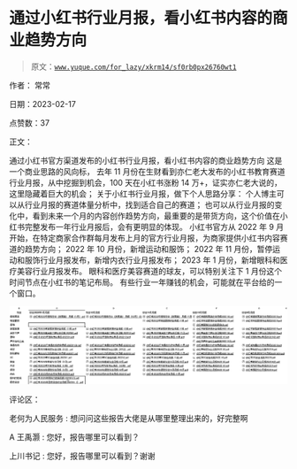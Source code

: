 # 通过小红书行业月报，看小红书内容的商业趋势方向

> 原文：[`www.yuque.com/for_lazy/xkrm14/sf0rb0px26760wt1`](https://www.yuque.com/for_lazy/xkrm14/sf0rb0px26760wt1)

作者： 常常

日期：2023-02-17

点赞数：37

正文：

通过小红书官方渠道发布的小红书行业月报，看小红书内容的商业趋势方向 这是一个商业思路的风向标， 去年 11 月份在生财看到亦仁老大发布的小红书教育赛道行业月报，从中挖掘到机会，100 天在小红书涨粉 14 万+，证实亦仁老大说的，这里隐藏着巨大的机会； 关于小红书行业月报，做下个人思路分享： 个人博主可以从行业月报的赛道体量分析中，找到适合自己的赛道； 也可以从行业月报的变化中，看到未来一个月的内容创作趋势方向，最重要的是带货方向，这个价值在小红书完整发布一年行业月报后，会有更明显的体现。 小红书官方从 2022 年 9 月开始，在特定商家合作群每月发布上月的官方行业月报，为商家提供小红书内容赛道的趋势方向； 2022 年 10 月份，新增运动和服饰； 2022 年 11 月份，暂停运动和服饰行业月报发布，新增内衣行业月报发布； 2023 年 1 月份，新增眼科和医疗美容行业月报发布。 眼科和医疗美容赛道的球友，可以特别关注下 1 月份这个时间节点在小红书的笔记布局。 有些行业一年赚钱的机会，可能就在平台给的一个窗口。

![](img/f79ed75c783795d52d42726a3ae3f71e.png)  

评论区：

老何为人民服务 : 想问问这些报告大佬是从哪里整理出来的，好完整啊

A 王禹灏 : 您好，报告哪里可以看到？

上川书记 : 您好，报告哪里可以看到？谢谢



